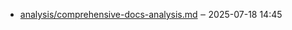 - [analysis/comprehensive-docs-analysis.md](analysis/comprehensive-docs-analysis.md) ‒ 2025-07-18 14:45
